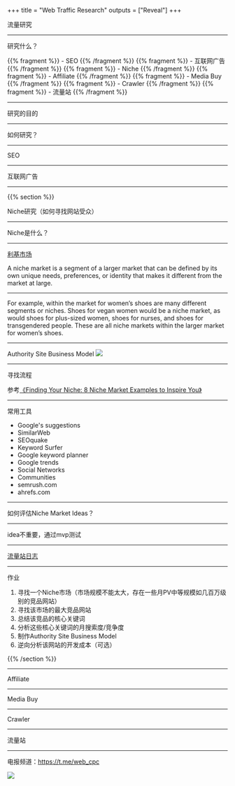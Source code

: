 +++
title = "Web Traffic Research"
outputs = ["Reveal"]
+++

流量研究

---

研究什么？

{{% fragment %}} - SEO {{% /fragment %}}
{{% fragment %}} - 互联网广告 {{% /fragment %}}
{{% fragment %}} - Niche {{% /fragment %}}
{{% fragment %}} - Affiliate {{% /fragment %}}
{{% fragment %}} - Media Buy {{% /fragment %}}
{{% fragment %}} - Crawler {{% /fragment %}}
{{% fragment %}} - 流量站 {{% /fragment %}}

---

研究的目的

---

如何研究？

---

SEO

---

互联网广告

---

{{% section %}}

Niche研究（如何寻找网站受众）

---

Niche是什么？

---

[利基市场](https://zh.wikipedia.org/wiki/%E5%88%A9%E5%9F%BA%E5%B8%82%E5%9C%BA)

A niche market is a segment of a larger market that can be defined by its own unique needs, preferences, or identity that makes it different from the market at large.

---

For example, within the market for women’s shoes are many different segments or niches. Shoes for vegan women would be a niche market, as would shoes for plus-sized women, shoes for nurses, and shoes for transgendered people. These are all niche markets within the larger market for women’s shoes.

---

Authority Site Business Model
![](https://img.bmpi.dev/tg_media/bmpi365-172.jpg)

--- 

寻找流程

参考[《Finding Your Niche: 8 Niche Market Examples to Inspire You》](https://www.shopify.com/blog/niche-markets)

---

常用工具

- Google's suggestions
- SimilarWeb
- SEOquake
- Keyword Surfer
- Google keyword planner
- Google trends
- Social Networks
- Communities
- semrush.com
- ahrefs.com

---

如何评估Niche Market Ideas？

---

idea不重要，通过mvp测试

---

[流量站日志](https://t.me/web_cpc)

---

作业

1. 寻找一个Niche市场（市场规模不能太大，存在一些月PV中等规模如几百万级别的竞品网站）
2. 寻找该市场的最大竞品网站
4. 总结该竞品的核心关键词
5. 分析这些核心关键词的月搜索度/竞争度
6. 制作Authority Site Business Model
7. 逆向分析该网站的开发成本（可选）

{{% /section %}}

---

Affiliate

---

Media Buy

---

Crawler

---

流量站

---

电报频道：https://t.me/web_cpc

![](https://img.bmpi.dev/f0eed421-6d0c-9da4-b7f6-c6aff8cecf59.png)